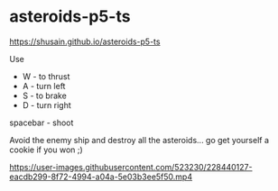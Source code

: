 # asteroids-p5-ts

https://shusain.github.io/asteroids-p5-ts

Use 
 - W - to thrust
 - A - turn left
 - S - to brake
 - D - turn right

spacebar - shoot

Avoid the enemy ship and destroy all the asteroids... go get yourself a cookie if you won ;)




https://user-images.githubusercontent.com/523230/228440127-eacdb299-8f72-4994-a04a-5e03b3ee5f50.mp4

